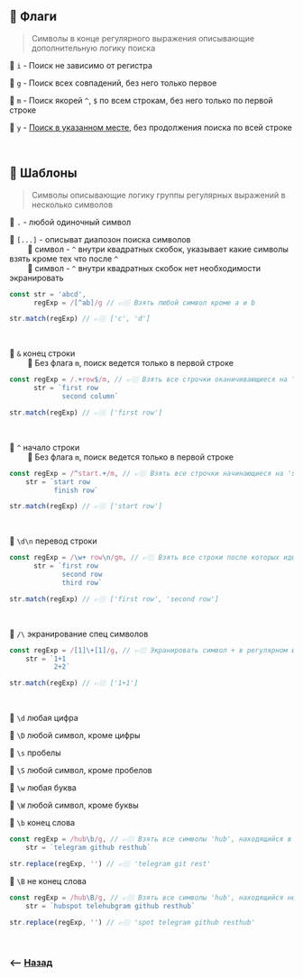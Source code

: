 ## 🚩 Флаги
> Символы в конце регулярного выражения описывающие дополнительную логику поиска

💠 `i` - Поиск не зависимо от регистра

💠 `g` - Поиск всех совпадений, без него только первое

💠 `m` - Поиск якорей `^`, `$` по всем строкам, без него только по первой строке

💠 `y` - <a href="pages/flag-y/readme.md">Поиск в указанном месте</a>, без продолжения поиска по всей строке

<br>

## 🚩 Шаблоны
> Символы описывающие логику группы регулярных выражений в несколько символов 

💠 `.` - любой одиночный символ      

💠 `[...]` - описыват диапозон поиска символов  
&emsp;&emsp; 🎯 символ - `^` внутри квадратных скобок, указывает какие символы взять кроме тех что после `^`  
&emsp;&emsp; 🎯 символ - `^` внутри квадратных скобок нет необходимости экранировать

```javascript
const str = 'abcd',
      regExp = /[^ab]/g // 👉🏼 Взять любой символ кроме a и b 

str.match(regExp) // 👉🏼 ['c', 'd']
```

<br>

💠 `&` конец строки  
&emsp;&emsp; 🔹 Без флага `m`, поиск ведется только в первой строке    
```javascript
const regExp = /.+row$/m, // 👉🏼 Взять все строчки оканичивающиеся на 'row'
      str = `first row  
             second column`

str.match(regExp) // 👉🏼 ['first row']
```

<br>

💠 `^` начало строки  
&emsp;&emsp; 🔹 Без флага `m`, поиск ведется только в первой строке
```javascript
const regExp = /^start.+/m, // 👉🏼 Взять все строчки начинающиеся на 'start'
    str = `start row
           finish row`

str.match(regExp) // 👉🏼 ['start row']
```


<br>

💠 `\d\n` перевод строки

```javascript
const regExp = /\w+ row\n/gm, // 👉🏼 Взять все строки после которых идет перевод строки
      str = `first row
             second row
             third row`

str.match(regExp) // 👉🏼 ['first row', 'second row']
```

<br>

💠 `/\` экранирование спец символов
```javascript
const regExp = /[1]\+[1]/g, // 👉🏼 Экранировать символ + в регулярном выражении
    str = `1+1
           2+2`

str.match(regExp) // 👉🏼 ['1+1']
```

<br>

💠 `\d` любая цифра

💠 `\D` любой символ, кроме цифры

💠 `\s` пробелы

💠 `\S` любой символ, кроме пробелов

💠 `\w` любая буква

💠 `\W` любой символ, кроме буквы

💠 `\b` конец слова
```javascript
const regExp = /hub\b/g, // 👉🏼 Взять все символы 'hub', находящийся в конце слова
    str = `telegram github resthub`

str.replace(regExp, '') // 👉🏼 'telegram git rest'
```


💠 `\B` не конец слова

```javascript
const regExp = /hub\B/g, // 👉🏼 Взять все символы 'hub', находящийся не в конце слова
    str = `hubspot telehubgram github resthub`

str.replace(regExp, '') // 👉🏼 'spot telegram github resthub'
```

<br>

### ⟵ **<a href="../../readme.md">Назад</a>**